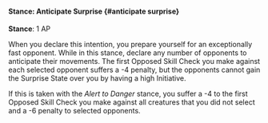 #### Stance: Anticipate Surprise {#anticipate surprise}
**Stance**: 1 AP

When you declare this intention, you prepare yourself for an exceptionally fast opponent. While in this stance, declare any number of opponents to anticipate their movements. The first Opposed Skill Check you make against each selected opponent suffers a -4 penalty, but the opponents cannot gain the Surprise State over you by having a high Initiative.

If this is taken with the _Alert to Danger_ stance, you suffer a -4 to the first Opposed Skill Check you make against all creatures that you did not select and a -6 penalty to selected opponents.